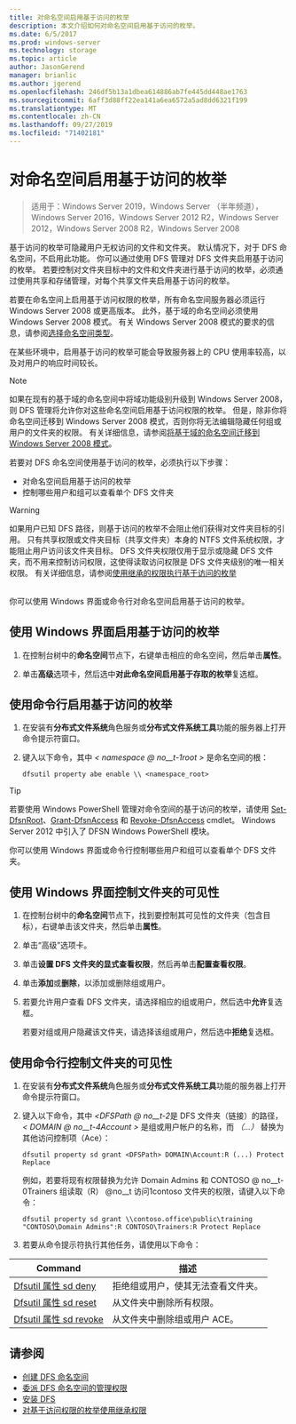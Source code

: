 ```yaml
---
title: 对命名空间启用基于访问的枚举
description: 本文介绍如何对命名空间启用基于访问的枚举。
ms.date: 6/5/2017
ms.prod: windows-server
ms.technology: storage
ms.topic: article
author: JasonGerend
manager: brianlic
ms.author: jgerend
ms.openlocfilehash: 246df5b13a1dbea614886ab7fe445dd448ae1763
ms.sourcegitcommit: 6aff3d88ff22ea141a6ea6572a5ad8dd6321f199
ms.translationtype: MT
ms.contentlocale: zh-CN
ms.lasthandoff: 09/27/2019
ms.locfileid: "71402181"
---
```

# <a name="enable-access-based-enumeration-on-a-namespace"></a>对命名空间启用基于访问的枚举

> 适用于：Windows Server 2019，Windows Server （半年频道），Windows Server 2016，Windows Server 2012 R2，Windows Server 2012，Windows Server 2008 R2，Windows Server 2008

基于访问的枚举可隐藏用户无权访问的文件和文件夹。 默认情况下，对于 DFS 命名空间，不启用此功能。 你可以通过使用 DFS 管理对 DFS 文件夹启用基于访问的枚举。 若要控制对文件夹目标中的文件和文件夹进行基于访问的枚举，必须通过使用共享和存储管理，对每个共享文件夹启用基于访问的枚举。

若要在命名空间上启用基于访问权限的枚举，所有命名空间服务器必须运行 Windows Server 2008 或更高版本。 此外，基于域的命名空间必须使用 Windows Server 2008 模式。 有关 Windows Server 2008 模式的要求的信息，请参阅[选择命名空间类型](choose-a-namespace-type.md)。

在某些环境中，启用基于访问的枚举可能会导致服务器上的 CPU 使用率较高，以及对用户的响应时间较长。

> [!NOTE]
> 如果在现有的基于域的命名空间中将域功能级别升级到 Windows Server 2008，则 DFS 管理将允许你对这些命名空间启用基于访问权限的枚举。 但是，除非你将命名空间迁移到 Windows Server 2008 模式，否则你将无法编辑隐藏任何组或用户的文件夹的权限。 有关详细信息，请参阅[将基于域的命名空间迁移到 Windows Server 2008 模式](migrate-a-domain-based-namespace-to-windows-server-2008-mode.md)。


若要对 DFS 命名空间使用基于访问的枚举，必须执行以下步骤：

-   对命名空间启用基于访问的枚举
-   控制哪些用户和组可以查看单个 DFS 文件夹


> [!WARNING]
> 如果用户已知 DFS 路径，则基于访问的枚举不会阻止他们获得对文件夹目标的引用。 只有共享权限或文件夹目标（共享文件夹）本身的 NTFS 文件系统权限，才能阻止用户访问该文件夹目标。 DFS 文件夹权限仅用于显示或隐藏 DFS 文件夹，而不用来控制访问权限，这使得读取访问权限是 DFS 文件夹级别的唯一相关权限。 有关详细信息，请参阅[使用继承的权限执行基于访问的枚举](https://technet.microsoft.com/library/dd834874(v=ws.11).aspx)

<br />
你可以使用 Windows 界面或命令行对命名空间启用基于访问的枚举。

## <a name="to-enable-access-based-enumeration-by-using-the-windows-interface"></a>使用 Windows 界面启用基于访问的枚举

1.  在控制台树中的**命名空间**节点下，右键单击相应的命名空间，然后单击**属性**。

2.  单击**高级**选项卡，然后选中**对此命名空间启用基于存取的枚举**复选框。

## <a name="to-enable-access-based-enumeration-by-using-a-command-line"></a>使用命令行启用基于访问的枚举

1.  在安装有**分布式文件系统**角色服务或**分布式文件系统工具**功能的服务器上打开命令提示符窗口。

2.  键入以下命令，其中 *< namespace @ no__t-1root >* 是命名空间的根：

    ```  
    dfsutil property abe enable \\ <namespace_root>
    ```

> [!TIP]
> 若要使用 Windows PowerShell 管理对命令空间的基于访问的枚举，请使用 [Set-DfsnRoot](https://technet.microsoft.com/library/jj884281.aspx)、[Grant-DfsnAccess](https://technet.microsoft.com/library/jj884272.aspx) 和 [Revoke-DfsnAccess](https://technet.microsoft.com/library/jj884273.aspx) cmdlet。 Windows Server 2012 中引入了 DFSN Windows PowerShell 模块。

你可以使用 Windows 界面或命令行控制哪些用户和组可以查看单个 DFS 文件夹。

## <a name="to-control-folder-visibility-by-using-the-windows-interface"></a>使用 Windows 界面控制文件夹的可见性

1.  在控制台树中的**命名空间**节点下，找到要控制其可见性的文件夹（包含目标），右键单击该文件夹，然后单击**属性**。

2.  单击“高级”选项卡。

3.  单击**设置 DFS 文件夹的显式查看权限**，然后再单击**配置查看权限**。

4.  单击**添加**或**删除**，以添加或删除组或用户。

5.  若要允许用户查看 DFS 文件夹，请选择相应的组或用户，然后选中**允许**复选框。

    若要对组或用户隐藏该文件夹，请选择该组或用户，然后选中**拒绝**复选框。

## <a name="to-control-folder-visibility-by-using-a-command-line"></a>使用命令行控制文件夹的可见性

1. 在安装有**分布式文件系统**角色服务或**分布式文件系统工具**功能的服务器上打开命令提示符窗口。

2. 键入以下命令，其中 *&lt;DFSPath @ no__t-2*是 DFS 文件夹（链接）的路径， *< DOMAIN @ no__t-4Account >* 是组或用户帐户的名称，而 *（...）* 替换为其他访问控制项（Ace）：

   ```
   dfsutil property sd grant <DFSPath> DOMAIN\Account:R (...) Protect Replace
   ```

   例如，若要将现有权限替换为允许 Domain Admins 和 CONTOSO @ no__t-0Trainers 组读取（R） @no__t 访问1contoso 文件夹的权限，请键入以下命令：

   ```
   dfsutil property sd grant \\contoso.office\public\training "CONTOSO\Domain Admins":R CONTOSO\Trainers:R Protect Replace 
   ```

3. 若要从命令提示符执行其他任务，请使用以下命令：


| Command | 描述 |
|---|---|
|[Dfsutil 属性 sd deny](https://msdn.microsoft.com/library/dd759150(v=ws.11).aspx)|拒绝组或用户，使其无法查看文件夹。|
|[Dfsutil 属性 sd reset](https://msdn.microsoft.com/library/dd759150(v=ws.11).aspx) |从文件夹中删除所有权限。|
|[Dfsutil 属性 sd revoke](https://msdn.microsoft.com/library/dd759150(v=ws.11).aspx)| 从文件夹中删除组或用户 ACE。 |

## <a name="see-also"></a>请参阅

-   [创建 DFS 命名空间](create-a-dfs-namespace.md)
-   [委派 DFS 命名空间的管理权限](delegate-management-permissions-for-dfs-namespaces.md)
-   [安装 DFS](https://technet.microsoft.com/library/cc731089(v=ws.11).aspx)
-   [对基于访问权限的枚举使用继承权限](using-inherited-permissions-with-access-based-enumeration.md)